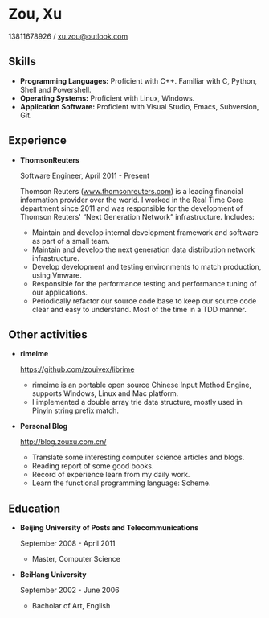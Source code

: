 # Zou, Xu

13811678926 / xu.zou@outlook.com

## Skills

*   **Programming Languages:** Proficient with C++. Familiar with C, Python, Shell and Powershell.
*   **Operating Systems:** Proficient with Linux, Windows.
*   **Application Software:** Proficient with Visual Studio, Emacs, Subversion, Git.

## Experience

*   **ThomsonReuters**

    Software Engineer, April 2011 - Present

    Thomson Reuters (www.thomsonreuters.com) is a leading financial information provider over the world. I worked in the Real Time Core department since 2011 and was responsible for the development of Thomson Reuters' “Next Generation Network” infrastructure. Includes:

    - Maintain and develop internal development framework and software as part of a small team.
    - Maintain and develop the next generation data distribution network infrastructure.
    - Develop development and testing environments to match production, using Vmware.
    - Responsible for the performance testing and performance tuning of our applications. 
    - Periodically refactor our source code base to keep our source code clear and easy to understand. Most of the time in a TDD manner.

## Other activities

*   **rimeime**
    
    https://github.com/zouivex/librime

    - rimeime is an portable open source Chinese Input Method Engine, supports Windows, Linux and Mac platform.
    - I implemented a double array trie data structure, mostly used in Pinyin string prefix match.

*   **Personal Blog**
    
    http://blog.zouxu.com.cn/

    - Translate some interesting computer science articles and blogs.
    - Reading report of some good books.
    - Record of experience learn from my daily work.
    - Learn the functional programming language: Scheme.

## Education

*   **Beijing University of Posts and Telecommunications**

    September 2008 - April 2011

    - Master, Computer Science

*   **BeiHang University**

    September 2002 - June 2006

    - Bacholar of Art, English
